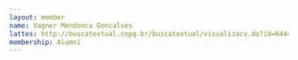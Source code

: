 ```yaml
---
layout: member
name: Vagner Mendonca Goncalves
lattes: http://buscatextual.cnpq.br/buscatextual/visualizacv.do?id=K4449306J0
membership: Alumni
---
```

